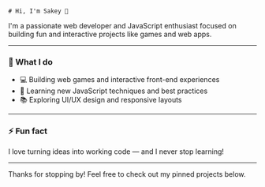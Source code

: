                                                                                                                                       # Hi, I'm Sakey 👋

I'm a passionate web developer and JavaScript enthusiast focused on building fun and interactive projects like games and web apps.

---

### 🚀 What I do

- 💻 Building web games and interactive front-end experiences
- 🎯 Learning new JavaScript techniques and best practices
- 📚 Exploring UI/UX design and responsive layouts

---

### ⚡ Fun fact

I love turning ideas into working code — and I never stop learning!

---

Thanks for stopping by! Feel free to check out my pinned projects below.
